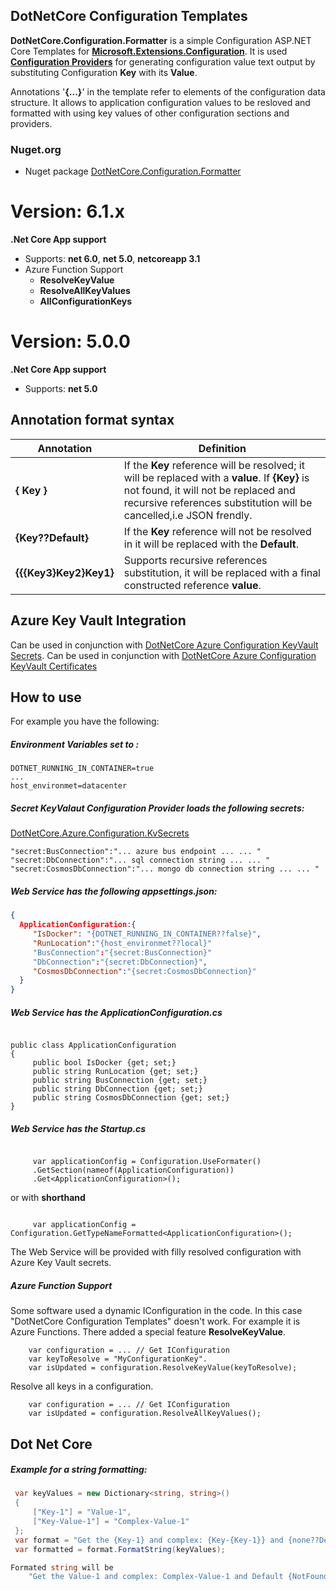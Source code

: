 ## DotNetCore Configuration Templates 

**DotNetCore.Configuration.Formatter** is a simple Configuration ASP.NET Core Templates for
[**Microsoft.Extensions.Configuration**](https://docs.microsoft.com/en-us/aspnet/core/fundamentals/configuration/?view=aspnetcore-6.0).
It is used [**Configuration Providers**](https://docs.microsoft.com/en-us/aspnet/core/fundamentals/configuration/?view=aspnetcore-6.0#configuration-providers)
for generating configuration value text output by substituting Configuration **Key** with its **Value**.

Annotations '**\{...\}**' in the template refer to elements of the configuration data structure.
It allows to application configuration values to be resloved and formatted with using key values of other configuration sections and providers.

### Nuget.org

- Nuget package [DotNetCore.Configuration.Formatter](https://www.nuget.org/packages/DotNetCore.Configuration.Formatter/)

# Version: 6.1.x
**.Net Core App support**
- Supports: **net 6.0**, **net 5.0**, **netcoreapp 3.1**
- Azure Function Support
  - **ResolveKeyValue**
  - **ResolveAllKeyValues**
  - **AllConfigurationKeys**

# Version: 5.0.0
**.Net Core App support**
- Supports: **net 5.0**

## Annotation format syntax

|  Annotation   | Definition  |
-----------------------------------------------   | ---  |
  **\{ Key }**  |  If the **Key**  reference will be resolved; it will be replaced with a **value**. If **\{Key}** is not found, it will not be replaced and recursive references substitution will be cancelled,i.e JSON frendly.
 **\{Key??Default}**   | If the **Key** reference will not be resolved in it will be replaced with the **Default**.
  **\{{{Key3}Key2}Key1}**   |  Supports recursive references substitution, it will be replaced with a final constructed reference **value**.


## Azure Key Vault Integration 

Can be used in conjunction with [DotNetCore Azure Configuration KeyVault Secrets](https://github.com/Wallsmedia/DotNetCore.Azure.Configuration.KvSecrets).
Can be used in conjunction with [DotNetCore Azure Configuration KeyVault Certificates](https://github.com/Wallsmedia/DotNetCore.Azure.Configuration.KvCertificates)

## How to use




For example you have the following:

##### Environment Variables set to :

```
DOTNET_RUNNING_IN_CONTAINER=true
...
host_environmet=datacenter
```

##### Secret KeyValaut Configuration Provider loads the following secrets:
[DotNetCore.Azure.Configuration.KvSecrets](https://www.nuget.org/packages/DotNetCore.Azure.Configuration.KvSecrets)


```
"secret:BusConnection":"... azure bus endpoint ... ... "
"secret:DbConnection":"... sql connection string ... ... "
"secret:CosmosDbConnection":"... mongo db connection string ... ... "
```

##### Web Service has the following appsettings.json:

``` JSON 
{
  ApplicationConfiguration:{
     "IsDocker": "{DOTNET_RUNNING_IN_CONTAINER??false}",
     "RunLocation":"{host_environmet??local}"
     "BusConnection":"{secret:BusConnection}"
     "DbConnection":"{secret:DbConnection}",
     "CosmosDbConnection":"{secret:CosmosDbConnection}"
  }
}
```

##### Web Service has the ApplicationConfiguration.cs

``` CSharp

public class ApplicationConfiguration 
{
     public bool IsDocker {get; set;}
     public string RunLocation {get; set;}
     public string BusConnection {get; set;}
     public string DbConnection {get; set;}
     public string CosmosDbConnection {get; set;}
}
```

##### Web Service has the Startup.cs


``` CSharp

     var applicationConfig = Configuration.UseFormater()
     .GetSection(nameof(ApplicationConfiguration))
     .Get<ApplicationConfiguration>();
  ```

or with **shorthand** 

``` CSharp

     var applicationConfig = Configuration.GetTypeNameFormatted<ApplicationConfiguration>();

```

The Web Service will be provided with filly resolved configuration with Azure Key Vault secrets. 

##### Azure Function Support

Some software used a dynamic IConfiguration in the code. In this case  "DotNetCore Configuration Templates" doesn't work.
For example it is Azure Functions. There added a special feature **ResolveKeyValue**.

``` CSharp
    var configuration = ... // Get IConfiguration
    var keyToResolve = "MyConfigurationKey".
    var isUpdated = configuration.ResolveKeyValue(keyToResolve);
```

Resolve all keys in a configuration.

``` CSharp
    var configuration = ... // Get IConfiguration
    var isUpdated = configuration.ResolveAllKeyValues();
```

## Dot Net Core

##### Example for a string formatting:

``` C#
 var keyValues = new Dictionary<string, string>()
 {
     ["Key-1"] = "Value-1",
     ["Key-Value-1"] = "Complex-Value-1"
 };
 var format = "Get the {Key-1} and complex: {Key-{Key-1}} and {none??Default} and {NotFound}";
 var formatted = format.FormatString(keyValues);

Formated string will be 
    "Get the Value-1 and complex: Complex-Value-1 and Default {NotFound}"
```

